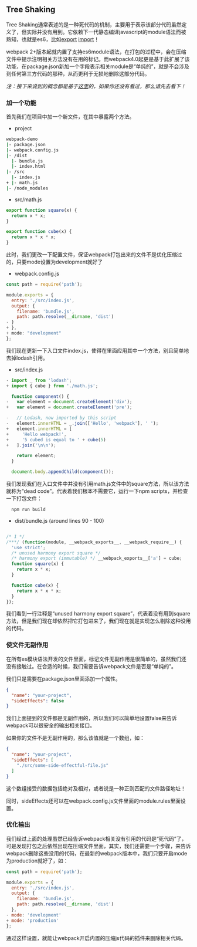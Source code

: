 ## Tree Shaking

Tree Shaking通常表述的是一种死代码的机制，主要用于表示该部分代码虽然定义了，但实际并没有用到。它依赖下一代静态编译javascript的module语法而被熟知，也就是es6，比如[export](https://developer.mozilla.org/en-US/docs/Web/JavaScript/Reference/Statements/export) [import](https://developer.mozilla.org/en-US/docs/Web/JavaScript/Reference/Statements/import)！

webpack 2+版本起就内置了支持es6module语法，在打包的过程中，会在压缩文件中提示注明相关方法没有在用的标记。而webpack4.0起更是基于此扩展了该功能，在package.json新加一个字段表示相关module是“单纯的”，就是不会涉及到任何第三方代码的那种，从而更利于无损地删除这部分代码。

*注：接下来说到的概念都是基于[这里](https://github.com/woai30231/frontend-build-tools-note/blob/master/webpack/guide-artical/002.md)的，如果你还没有看过，那么请先去看下！*

### 加一个功能

首先我们在项目中加一个新文件，在其中暴露两个方法。

* project
```bash
webpack-demo
|- package.json
|- webpack.config.js
|- /dist
  |- bundle.js
  |- index.html
|- /src
  |- index.js
+ |- math.js
|- /node_modules
```
* src/math.js
```javascript
export function square(x) {
  return x * x;
}

export function cube(x) {
  return x * x * x;
}

```

此时，我们更改一下配置文件，保证webpack打包出来的文件不是优化压缩过的，只要mode设置为development就好了

* webpack.config.js
```javascript
const path = require('path');

module.exports = {
  entry: './src/index.js',
  output: {
    filename: 'bundle.js',
    path: path.resolve(__dirname, 'dist')
- }
+ },
+ mode: "development"
};
```
我们现在更新一下入口文件index.js，使得在里面应用其中一个方法，别且简单地去掉lodash引用。

* src/index.js

```javascript
- import _ from 'lodash';
+ import { cube } from './math.js';

  function component() {
-   var element = document.createElement('div');
+   var element = document.createElement('pre');

-   // Lodash, now imported by this script
-   element.innerHTML = _.join(['Hello', 'webpack'], ' ');
+   element.innerHTML = [
+     'Hello webpack!',
+     '5 cubed is equal to ' + cube(5)
+   ].join('\n\n');

    return element;
  }

  document.body.appendChild(component());
```
我们发现我们在入口文件中并没有引用math.js文件中的square方法，所以该方法就称为“dead code”。代表着我们根本不需要它，运行一下npm scripts，并检查一下打包文件：

```bash
  npm run build
```
* dist/bundle.js (around lines 90 - 100)

```javascript

/* 1 */
/***/ (function(module, __webpack_exports__, __webpack_require__) {
  'use strict';
  /* unused harmony export square */
  /* harmony export (immutable) */ __webpack_exports__['a'] = cube;
  function square(x) {
    return x * x;
  }

  function cube(x) {
    return x * x * x;
  }
});

```
我们看到一行注释是“unused harmony export square”，代表着没有用到square方法，但是我们现在却依然把它打包进来了，我们现在就是实现怎么剔除这种没用的代码。

### 使文件无副作用
在所有es模块语法开发的文件里面，标记文件无副作用是很简单的，虽然我们还没有接触过。在合适的时候，我们需要告诉webpack文件是否是“单纯的”。

我们只是需要在package.json里面添加一个属性。

```json
{
  "name": "your-project",
  "sideEffects": false
}
```
我们上面提到的文件都是无副作用的，所以我们可以简单地设置false来告诉webpack可以很安全的输出相关接口。

如果你的文件不是无副作用的，那么该值就是一个数组，如：

```json
{
  "name": "your-project",
  "sideEffects": [
    "./src/some-side-effectful-file.js"
  ]
}
```
这个数组接受的数据包括绝对及相对，或者说是一种正则匹配的文件路径地址！

同时，sideEffects还可以在webpack.config.js文件里面的module.rules里面设置。

### 优化输出

我们经过上面的处理虽然已经告诉webpack相关没有引用的代码是“死代码”了，可是发现打包之后依然出现在压缩文件里面，其实，我们还需要一个步骤，来告诉webpack删除这些没用的代码，在最新的webpack版本中，我们只要开启mode为production就好了，如：

```js
const path = require('path');

module.exports = {
  entry: './src/index.js',
  output: {
    filename: 'bundle.js',
    path: path.resolve(__dirname, 'dist')
  },
- mode: 'development'
+ mode: 'production'
};
```
通过这样设置，就能让webpack开启内置的压缩js代码的插件来删除相关代码。

